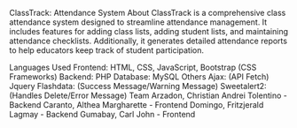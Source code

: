 ClassTrack: Attendance System
About
ClassTrack is a comprehensive class attendance system designed to streamline attendance management. It includes features for adding class lists, adding student lists, and maintaining attendance checklists. Additionally, it generates detailed attendance reports to help educators keep track of student participation.

Languages Used
Frontend: HTML, CSS, JavaScript, Bootstrap (CSS Frameworks)
Backend: PHP
Database: MySQL
Others
Ajax: (API Fetch)
Jquery
Flashdata: (Success Message/Warning Message)
Sweetalert2: (Handles Delete/Error Message)
Team
Arzadon, Christian Andrei Tolentino - Backend
Caranto, Althea Margharette - Frontend
Domingo, Fritzjerald Lagmay - Backend
Gumabay, Carl John - Frontend
